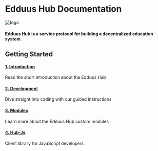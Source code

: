 # Edduus Hub Documentation <!-- omit in toc -->

![logo](https://edduus.io/assets/images/logo_og.png)

#### Edduus Hub is a service protocol for building a decentralized education system.

## Getting Started

#### [1. Introduction](intro)

Read the short introduction about the Edduus Hub

#### [2. Development](development)

Dive straight into coding with our guided instructions

#### [3. Modules](modules/README)

Learn more about the Edduus Hub custom modules

#### [4. Hub-Js](hub-js/README)

Client library for JavaScript developers
